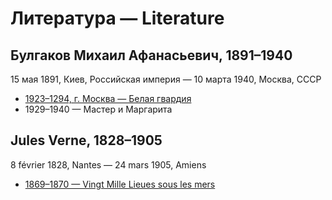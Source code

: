 # Литература — Literature

## Булгаков Михаил Афанасьевич, 1891–1940

15 мая 1891, Киев, Российская империя — 10 марта 1940, Москва, СССР

- [1923–1294, г. Москва — Белая гвардия](bulgakov/the%20white%20guard.md)
- 1929–1940 — Мастер и Маргарита

## Jules Verne, 1828–1905

8 février 1828, Nantes — 24 mars 1905, Amiens

- [1869–1870 — Vingt Mille Lieues sous les mers](jule%20verne/vingt%20mille%20lieues%20sous%20les%20mers.md)
